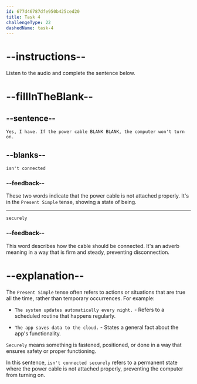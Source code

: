 ```yaml
---
id: 677d46787dfe950b425ced20
title: Task 4
challengeType: 22
dashedName: task-4
---
```


<!-- (audio) Mark: Yes, I have. If the power cable isn't connected securely, the computer won't turn on. -->

# --instructions--

Listen to the audio and complete the sentence below.

# --fillInTheBlank--

## --sentence--

`Yes, I have. If the power cable BLANK BLANK, the computer won't turn on.`

## --blanks--

`isn't connected`

### --feedback--

These two words indicate that the power cable is not attached properly. It's in the `Present Simple` tense, showing a state of being.

---

`securely`

### --feedback--

This word describes how the cable should be connected. It's an adverb meaning in a way that is firm and steady, preventing disconnection.

# --explanation--

The `Present Simple` tense often refers to actions or situations that are true all the time, rather than temporary occurrences. For example:

- `The system updates automatically every night.` - Refers to a scheduled routine that happens regularly.

- `The app saves data to the cloud.` - States a general fact about the app's functionality.

`Securely` means something is fastened, positioned, or done in a way that ensures safety or proper functioning.

In this sentence, `isn't connected securely` refers to a permanent state where the power cable is not attached properly, preventing the computer from turning on.
